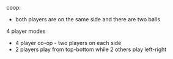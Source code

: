 
coop:
* both players are on the same side and there are two balls

4 player modes
* 4 player co-op - two players on each side
* 2 players play from top-bottom while 2 others play left-right
